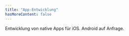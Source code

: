 ```yaml
---
title: "App-Entwicklung"
hasMoreContent: false
---
```


Entwicklung von native Apps für iOS. Android auf Anfrage.

<!--more-->


